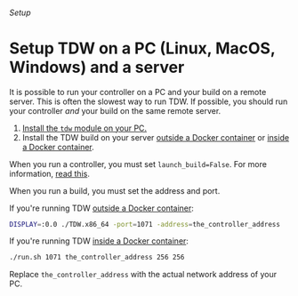 ###### Setup

# Setup TDW on a PC (Linux, MacOS, Windows) and a server

It is possible to run your controller on a PC and your build on a remote server. This is often the slowest way to run TDW. If possible, you should run your controller *and* your build on the same remote server.

1. [Install the `tdw` module on your PC.](pc.md)
2. Install the TDW build on your server [outside a Docker container](server.md) or [inside a Docker container](docker.md).

When you run a controller, you must set `launch_build=False`. For more information, [read this](../core_concepts/launch_build.md).

When you run a build, you must set the address and port.

If you're running TDW [outside a Docker container](server.md):

```bash
DISPLAY=:0.0 ./TDW.x86_64 -port=1071 -address=the_controller_address
```

If you're running TDW [inside a Docker container](docker.md):

```bash
./run.sh 1071 the_controller_address 256 256
```

Replace `the_controller_address` with the actual network address of your PC.